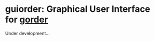 # guiorder: Graphical User Interface for [gorder](https://github.com/Ladme/gorder)

Under development...
